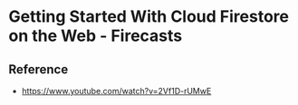 # Getting Started With Cloud Firestore on the Web - Firecasts

## Reference

- https://www.youtube.com/watch?v=2Vf1D-rUMwE
